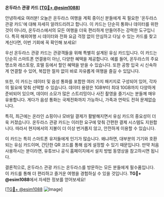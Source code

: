 **온두라스 관광 카드 [[TG💪+ @esim1088](https://t.me/s/esim1088)]**

안녕하세요 여러분! 오늘은 온두라스 여행을 계획 중이신 분들에게 꼭 필요한 '온두라스 관광 카드'에 대해 자세히 알려드리려고 합니다. 이 카드는 단순히 통화나 데이터를 위한 것이 아니라, 온두라스에서의 모든 여행을 더욱 편리하게 만들어주는 강력한 도구입니다. 특히 해외여행 시 데이터와 전화 요금 걱정 없이 안심하고 다닐 수 있는 카드를 찾고 계신다면, 이번 기회에 꼭 확인해 보세요!

우선 온두라스 관광 카드는 관광객들을 위해 특별히 설계된 유심 카드입니다. 이 카드는 단순히 스마트폰 연결용이 아닌, 다양한 혜택을 제공합니다. 예를 들어, 온두라스의 주요 명소와 레스토랑, 호텔 등에서 할인 혜택을 받을 수 있습니다. 또한 공항 입국 시 신속하게 연결할 수 있어, 복잡한 절차 없이 바로 자유롭게 여행을 즐길 수 있답니다.

또한, 이 카드는 데이터 및 음성 통화를 포함한 여러 가지 패키지로 구성되어 있어, 각자의 필요에 맞춰 선택할 수 있습니다. 데이터 용량은 1GB부터 최대 10GB까지 다양하게 준비되어 있으며, 데이터 소모가 많은 스트리밍이나 사진 촬영을 즐기시는 분들께 매우 유용합니다. 게다가 음성 통화는 국제전화까지 가능하니, 가족과 연락도 전혀 문제없습니다.

특히, 최근에는 온라인 쇼핑이나 모바일 결제가 활발해지면서 유심 카드의 중요성이 더욱 커졌습니다. 온두라스 관광 카드는 이러한 요구에 맞춰 간편한 결제 시스템도 지원합니다. 따라서 현지에서의 지불이 더 이상 번거롭지 않고, 안전하게 이용할 수 있습니다.

이 카드는 특히 스마트폰 유저들에게 인기가 많습니다. 왜냐하면, 대부분의 기기와 호환되는 유심 카드이며, 간단한 QR 코드를 통해 쉽게 설정할 수 있기 때문입니다. 만약 처음 사용하시는 분이라면, 유튜브나 공식 홈페이지에서 설치 방법 동영상을 참고하시면 됩니다.

결론적으로, 온두라스 관광 카드는 온두라스를 방문하는 모든 분들에게 필수품입니다. 이 카드를 통해 더 편리하고 즐거운 여행을 경험하실 수 있을 것입니다. **TG💪+ @esim1088**에서 자세한 정보를 얻어보세요!

[[TG💪+ @esim1088](https://t.me/s/esim1088) ![Image](https://i.postimg.cc/Y0z9fWf4/image.png)]